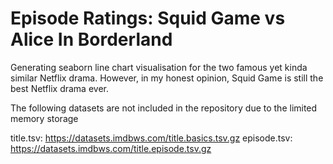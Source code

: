 # Episode Ratings: Squid Game vs Alice In Borderland

Generating seaborn line chart visualisation for the two famous yet kinda similar Netflix drama. However, in my honest opinion, Squid Game is still the best Netflix drama ever.

The following datasets are not included in the repository due to the limited memory storage

title.tsv: https://datasets.imdbws.com/title.basics.tsv.gz
episode.tsv: https://datasets.imdbws.com/title.episode.tsv.gz
